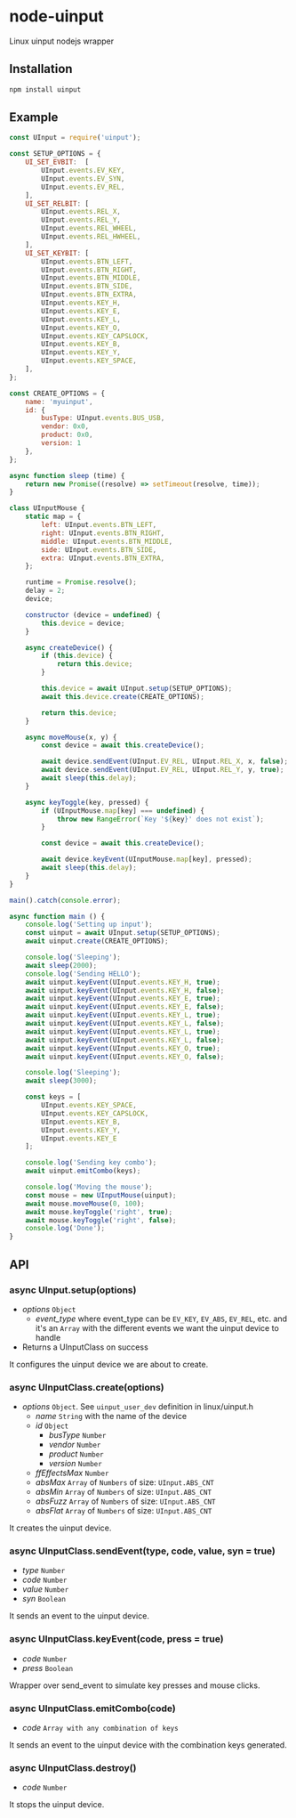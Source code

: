 # node-uinput

Linux uinput nodejs wrapper

## Installation

```bash
npm install uinput
```

## Example

```js
const UInput = require('uinput');

const SETUP_OPTIONS = {
    UI_SET_EVBIT:  [
        UInput.events.EV_KEY,
        UInput.events.EV_SYN,
        UInput.events.EV_REL,
    ],
    UI_SET_RELBIT: [
        UInput.events.REL_X,
        UInput.events.REL_Y,
        UInput.events.REL_WHEEL,
        UInput.events.REL_HWHEEL,
    ],
    UI_SET_KEYBIT: [
        UInput.events.BTN_LEFT,
        UInput.events.BTN_RIGHT,
        UInput.events.BTN_MIDDLE,
        UInput.events.BTN_SIDE,
        UInput.events.BTN_EXTRA,
        UInput.events.KEY_H,
        UInput.events.KEY_E,
        UInput.events.KEY_L,
        UInput.events.KEY_O,
        UInput.events.KEY_CAPSLOCK,
        UInput.events.KEY_B,
        UInput.events.KEY_Y,
        UInput.events.KEY_SPACE,
    ],
};

const CREATE_OPTIONS = {
    name: 'myuinput',
    id: {
        busType: UInput.events.BUS_USB,
        vendor: 0x0,
        product: 0x0,
        version: 1
    },
};

async function sleep (time) {
    return new Promise((resolve) => setTimeout(resolve, time));
}

class UInputMouse {
    static map = {
        left: UInput.events.BTN_LEFT,
        right: UInput.events.BTN_RIGHT,
        middle: UInput.events.BTN_MIDDLE,
        side: UInput.events.BTN_SIDE,
        extra: UInput.events.BTN_EXTRA,
    };

    runtime = Promise.resolve();
    delay = 2;
    device;

    constructor (device = undefined) {
        this.device = device;
    }

    async createDevice() {
        if (this.device) {
            return this.device;
        }

        this.device = await UInput.setup(SETUP_OPTIONS);
        await this.device.create(CREATE_OPTIONS);

        return this.device;
    }

    async moveMouse(x, y) {
        const device = await this.createDevice();

        await device.sendEvent(UInput.EV_REL, UInput.REL_X, x, false);
        await device.sendEvent(UInput.EV_REL, UInput.REL_Y, y, true);
        await sleep(this.delay);
    }

    async keyToggle(key, pressed) {
        if (UInputMouse.map[key] === undefined) {
            throw new RangeError(`Key '${key}' does not exist`);
        }

        const device = await this.createDevice();

        await device.keyEvent(UInputMouse.map[key], pressed);
        await sleep(this.delay);
    }
}

main().catch(console.error);

async function main () {
    console.log('Setting up input');
    const uinput = await UInput.setup(SETUP_OPTIONS);
    await uinput.create(CREATE_OPTIONS);

    console.log('Sleeping');
    await sleep(2000);
    console.log('Sending HELLO');
    await uinput.keyEvent(UInput.events.KEY_H, true);
    await uinput.keyEvent(UInput.events.KEY_H, false);
    await uinput.keyEvent(UInput.events.KEY_E, true);
    await uinput.keyEvent(UInput.events.KEY_E, false);
    await uinput.keyEvent(UInput.events.KEY_L, true);
    await uinput.keyEvent(UInput.events.KEY_L, false);
    await uinput.keyEvent(UInput.events.KEY_L, true);
    await uinput.keyEvent(UInput.events.KEY_L, false);
    await uinput.keyEvent(UInput.events.KEY_O, true);
    await uinput.keyEvent(UInput.events.KEY_O, false);

    console.log('Sleeping');
    await sleep(3000);

    const keys = [
        UInput.events.KEY_SPACE,
        UInput.events.KEY_CAPSLOCK,
        UInput.events.KEY_B,
        UInput.events.KEY_Y,
        UInput.events.KEY_E
    ];

    console.log('Sending key combo');
    await uinput.emitCombo(keys);

    console.log('Moving the mouse');
    const mouse = new UInputMouse(uinput);
    await mouse.moveMouse(0, 100);
    await mouse.keyToggle('right', true);
    await mouse.keyToggle('right', false);
    console.log('Done');
}
```

## API

### async UInput.setup(options)

* *options* `Object`
    * *event_type* where event_type can be `EV_KEY`, `EV_ABS`, `EV_REL`, etc. and it's an `Array` with the different events we want the uinput device to handle
* Returns a UInputClass on success

It configures the uinput device we are about to create.

### async UInputClass.create(options)

* *options* `Object`. See `uinput_user_dev` definition in linux/uinput.h
    * *name* `String` with the name of the device
    * *id* `Object`
        * *busType* `Number`
        * *vendor* `Number`
        * *product* `Number`
        * *version* `Number`
    * *ffEffectsMax* `Number`
    * *absMax* `Array` of `Numbers` of size: `UInput.ABS_CNT`
    * *absMin* `Array` of `Numbers` of size: `UInput.ABS_CNT`
    * *absFuzz* `Array` of `Numbers` of size: `UInput.ABS_CNT`
    * *absFlat* `Array` of `Numbers` of size: `UInput.ABS_CNT`

It creates the uinput device.

### async UInputClass.sendEvent(type, code, value, syn = true)

* *type* `Number`
* *code* `Number`
* *value* `Number`
* *syn* `Boolean`

It sends an event to the uinput device.

### async UInputClass.keyEvent(code, press = true)

* *code* `Number`
* *press* `Boolean`

Wrapper over send_event to simulate key presses and mouse clicks.

### async UInputClass.emitCombo(code)

* *code* `Array with any combination of keys`

It sends an event to the uinput device with the combination
keys generated.

### async UInputClass.destroy()

* *code* `Number`

It stops the uinput device.
